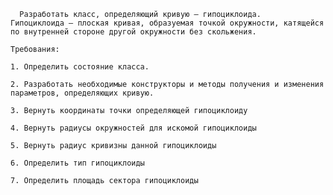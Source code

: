       Разработать класс, определяющий кривую – гипоциклоида.
    Гипоциклоида – плоская кривая, образуемая точкой окружности, катящейся по внутренней стороне другой окружности без скольжения.

    Требования:

    1. Определить состояние класса.

    2. Разработать необходимые конструкторы и методы получения и изменения параметров, определяющих кривую.

    3. Вернуть координаты точки определяющей гипоциклоиду
    
    4. Вернуть радиусы окружностей для искомой гипоциклоиды
    
    5. Вернуть радиус кривизны данной гипоциклоиды
    
    6. Определить тип гипоциклоиды
    
    7. Определить площадь сектора гипоциклоиды
